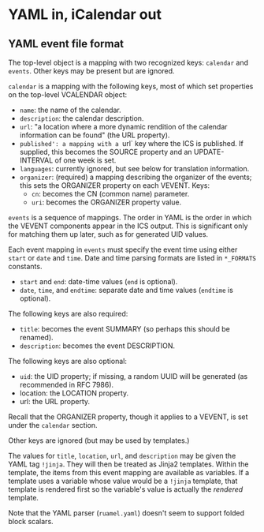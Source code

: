 # YAML in, iCalendar out

## YAML event file format

The top-level object is a mapping with two recognized keys: `calendar` and
`events`.  Other keys may be present but are ignored.

`calendar` is a mapping with the following keys, most of which set properties
on the top-level VCALENDAR object:

- `name`: the name of the calendar.
- `description`: the calendar description.
- `url`: "a location where a more dynamic rendition of the calendar information
  can be found" (the URL property).
- `published': a mapping with a `url` key where the ICS is published.  If
  supplied, this becomes the SOURCE property and an UPDATE-INTERVAL of one week
  is set.
- `languages`: currently ignored, but see below for translation information.
- `organizer`: (required) a mapping describing the organizer of the events;
  this sets the ORGANIZER property on each VEVENT.  Keys:
    - `cn`: becomes the CN (common name) parameter.
    - `uri`: becomes the ORGANIZER property value.

`events` is a sequence of mappings.  The order in YAML is the order in which
the VEVENT components appear in the ICS output.  This is significant only for
matching them up later, such as for generated UID values.

Each event mapping in `events` must specify the event time using either `start`
or `date` and `time`.  Date and time parsing formats are listed in `*_FORMATS`
constants.

- `start` and `end`: date-time values (`end` is optional).
- `date`, `time`, and `endtime`: separate date and time values (`endtime` is
  optional).

The following keys are also required:

- `title`: becomes the event SUMMARY (so perhaps this should be renamed).
- `description`: becomes the event DESCRIPTION.

The following keys are also optional:

- `uid`: the UID property; if missing, a random UUID will be generated (as
  recommended in RFC 7986).
- location: the LOCATION property.
- url: the URL property.

Recall that the ORGANIZER property, though it applies to a VEVENT, is set under
the `calendar` section.

Other keys are ignored (but may be used by templates.)

The values for `title`, `location`, `url`, and `description` may be given the
YAML tag `!jinja`.  They will then be treated as Jinja2 templates.  Within the
template, the items from this event mapping are available as variables.  If a
template uses a variable whose value would be a `!jinja` template, that
template is rendered first so the variable's value is actually the *rendered*
template.

Note that the YAML parser (`ruamel.yaml`) doesn't seem to support folded block
scalars.
